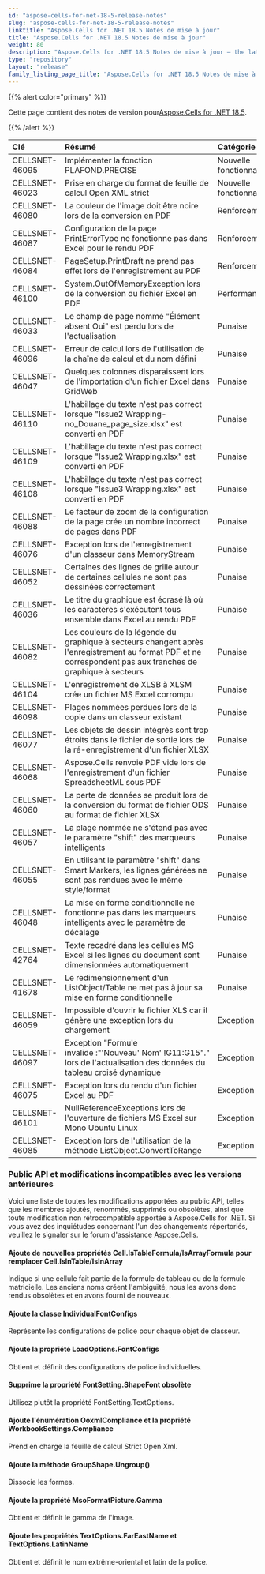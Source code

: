 ```yaml
---
id: "aspose-cells-for-net-18-5-release-notes"
slug: "aspose-cells-for-net-18-5-release-notes"
linktitle: "Aspose.Cells for .NET 18.5 Notes de mise à jour"
title: "Aspose.Cells for .NET 18.5 Notes de mise à jour"
weight: 80
description: "Aspose.Cells for .NET 18.5 Notes de mise à jour – the latest updates and fixes."
type: "repository"
layout: "release"
family_listing_page_title: "Aspose.Cells for .NET 18.5 Notes de mise à jour"
---
```

{{% alert color="primary" %}} 

 Cette page contient des notes de version pour[Aspose.Cells for .NET 18.5](https://www.nuget.org/packages/Aspose.Cells/18.5.1).

{{% /alert %}} 

|**Clé**|**Résumé**|**Catégorie**|
|:- |:- |:- |
|CELLSNET-46095|Implémenter la fonction PLAFOND.PRECISE|Nouvelle fonctionnalité|
|CELLSNET-46023|Prise en charge du format de feuille de calcul Open XML strict|Nouvelle fonctionnalité|
|CELLSNET-46080|La couleur de l'image doit être noire lors de la conversion en PDF|Renforcement|
|CELLSNET-46087|Configuration de la page PrintErrorType ne fonctionne pas dans Excel pour le rendu PDF|Renforcement|
|CELLSNET-46084|PageSetup.PrintDraft ne prend pas effet lors de l'enregistrement au PDF|Renforcement|
|CELLSNET-46100|System.OutOfMemoryException lors de la conversion du fichier Excel en PDF|Performance|
|CELLSNET-46033|Le champ de page nommé "Élément absent Oui" est perdu lors de l'actualisation|Punaise|
|CELLSNET-46096|Erreur de calcul lors de l'utilisation de la chaîne de calcul et du nom défini|Punaise|
|CELLSNET-46047|Quelques colonnes disparaissent lors de l'importation d'un fichier Excel dans GridWeb|Punaise|
|CELLSNET-46110|L'habillage du texte n'est pas correct lorsque "Issue2 Wrapping-no_Douane_page_size.xlsx" est converti en PDF|Punaise|
|CELLSNET-46109|L'habillage du texte n'est pas correct lorsque "Issue2 Wrapping.xlsx" est converti en PDF|Punaise|
|CELLSNET-46108|L'habillage du texte n'est pas correct lorsque "Issue3 Wrapping.xlsx" est converti en PDF|Punaise|
|CELLSNET-46088|Le facteur de zoom de la configuration de la page crée un nombre incorrect de pages dans PDF|Punaise|
|CELLSNET-46076|Exception lors de l'enregistrement d'un classeur dans MemoryStream|Punaise|
|CELLSNET-46052|Certaines des lignes de grille autour de certaines cellules ne sont pas dessinées correctement|Punaise|
|CELLSNET-46036|Le titre du graphique est écrasé là où les caractères s'exécutent tous ensemble dans Excel au rendu PDF|Punaise|
|CELLSNET-46082|Les couleurs de la légende du graphique à secteurs changent après l'enregistrement au format PDF et ne correspondent pas aux tranches de graphique à secteurs|Punaise|
|CELLSNET-46104|L'enregistrement de XLSB à XLSM crée un fichier MS Excel corrompu|Punaise|
|CELLSNET-46098|Plages nommées perdues lors de la copie dans un classeur existant|Punaise|
|CELLSNET-46077|Les objets de dessin intégrés sont trop étroits dans le fichier de sortie lors de la ré-enregistrement d'un fichier XLSX|Punaise|
|CELLSNET-46068|Aspose.Cells renvoie PDF vide lors de l'enregistrement d'un fichier SpreadsheetML sous PDF|Punaise|
|CELLSNET-46060|La perte de données se produit lors de la conversion du format de fichier ODS au format de fichier XLSX|Punaise|
|CELLSNET-46057|La plage nommée ne s'étend pas avec le paramètre "shift" des marqueurs intelligents|Punaise|
|CELLSNET-46055|En utilisant le paramètre "shift" dans Smart Markers, les lignes générées ne sont pas rendues avec le même style/format|Punaise|
|CELLSNET-46048|La mise en forme conditionnelle ne fonctionne pas dans les marqueurs intelligents avec le paramètre de décalage|Punaise|
|CELLSNET-42764|Texte recadré dans les cellules MS Excel si les lignes du document sont dimensionnées automatiquement|Punaise|
|CELLSNET-41678|Le redimensionnement d'un ListObject/Table ne met pas à jour sa mise en forme conditionnelle|Punaise|
|CELLSNET-46059|Impossible d'ouvrir le fichier XLS car il génère une exception lors du chargement|Exception|
|CELLSNET-46097|Exception "Formule invalide :"'Nouveau' Nom' !G11:G15"." lors de l'actualisation des données du tableau croisé dynamique|Exception|
|CELLSNET-46075|Exception lors du rendu d'un fichier Excel au PDF|Exception|
|CELLSNET-46101|NullReferenceExceptions lors de l'ouverture de fichiers MS Excel sur Mono Ubuntu Linux|Exception|
|CELLSNET-46085|Exception lors de l'utilisation de la méthode ListObject.ConvertToRange|Exception|
### **Public API et modifications incompatibles avec les versions antérieures**
Voici une liste de toutes les modifications apportées au public API, telles que les membres ajoutés, renommés, supprimés ou obsolètes, ainsi que toute modification non rétrocompatible apportée à Aspose.Cells for .NET. Si vous avez des inquiétudes concernant l'un des changements répertoriés, veuillez le signaler sur le forum d'assistance Aspose.Cells.
#### **Ajoute de nouvelles propriétés Cell.IsTableFormula/IsArrayFormula pour remplacer Cell.IsInTable/IsInArray**
Indique si une cellule fait partie de la formule de tableau ou de la formule matricielle. Les anciens noms créent l'ambiguïté, nous les avons donc rendus obsolètes et en avons fourni de nouveaux.
#### **Ajoute la classe IndividualFontConfigs**
Représente les configurations de police pour chaque objet de classeur.
#### **Ajoute la propriété LoadOptions.FontConfigs**
Obtient et définit des configurations de police individuelles.
#### **Supprime la propriété FontSetting.ShapeFont obsolète**
Utilisez plutôt la propriété FontSetting.TextOptions.
#### **Ajoute l'énumération OoxmlCompliance et la propriété WorkbookSettings.Compliance**
Prend en charge la feuille de calcul Strict Open Xml.
#### **Ajoute la méthode GroupShape.Ungroup()**
Dissocie les formes.
#### **Ajoute la propriété MsoFormatPicture.Gamma**
Obtient et définit le gamma de l'image.
#### **Ajoute les propriétés TextOptions.FarEastName et TextOptions.LatinName**
Obtient et définit le nom extrême-oriental et latin de la police.

